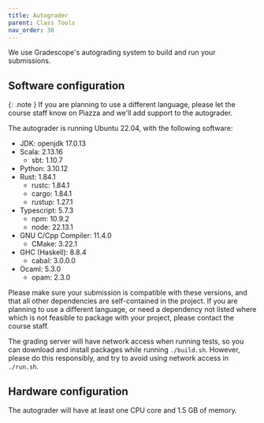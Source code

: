 ```yaml
---
title: Autograder
parent: Class Tools
nav_order: 30
---
```


We use Gradescope's autograding system to build and run your submissions.

## Software configuration

{: .note }
If you are planning to use a different language, please let the course staff know on Piazza and we'll add support to the autograder.

The autograder is running Ubuntu 22.04, with the following software:
- JDK: openjdk 17.0.13
- Scala: 2.13.16
  - sbt: 1.10.7
- Python: 3.10.12
- Rust: 1.84.1
  - rustc: 1.84.1
  - cargo: 1.84.1
  - rustup: 1.27.1
- Typescript: 5.7.3
  - npm: 10.9.2
  - node: 22.13.1
- GNU C/Cpp Compiler: 11.4.0
  - CMake: 3.22.1
- GHC (Haskell): 8.8.4
  - cabal: 3.0.0.0
- Ocaml: 5.3.0
  - opam: 2.3.0

Please make sure your submission is compatible with these versions, and that all other dependencies are self-contained in the project. If you are planning to use a different language, or need a dependency not listed where which is not feasible to package with your project, please contact the course staff.

The grading server will have network access when running tests, so you can download and install packages while running `./build.sh`. However, please do this responsibly, and try to avoid using network access in `./run.sh`.

## Hardware configuration

The autograder will have at least one CPU core and 1.5 GB of memory.
